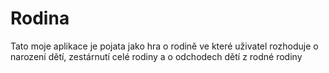 # Rodina
Tato moje aplikace je pojata jako hra o rodině ve které uživatel rozhoduje o narození dětí, zestárnutí celé rodiny a o odchodech dětí z rodné rodiny
